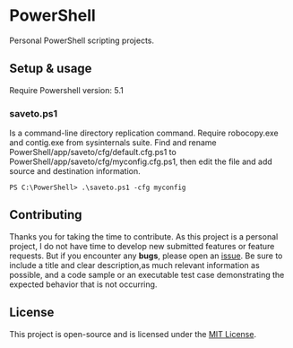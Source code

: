 # PowerShell

Personal PowerShell scripting projects.

## Setup & usage

Require Powershell version: 5.1

### saveto.ps1

Is a command-line directory replication command.
Require robocopy.exe and contig.exe from sysinternals suite.
Find and rename PowerShell/app/saveto/cfg/default.cfg.ps1 to PowerShell/app/saveto/cfg/myconfig.cfg.ps1, then edit the file and add source and destination information.

```
PS C:\PowerShell> .\saveto.ps1 -cfg myconfig
```

## Contributing

Thanks you for taking the time to contribute.
As this project is a personal project, I do not have time to develop new submitted features or feature requests.
But if you encounter any **bugs**, please open an [issue](https://github.com/ojullien/powershell/issues/new). Be sure to include a title and clear description,as much relevant information as possible, and a code sample or an executable test case demonstrating the expected behavior that is not occurring.

## License

This project is open-source and is licensed under the [MIT License](https://github.com/ojullien/powershell/blob/master/LICENSE).